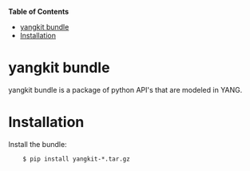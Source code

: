 **Table of Contents**

- [yangkit bundle](#yangkit-bundle)
- [Installation](#installation)

# yangkit bundle

yangkit bundle is a package of python API's that are modeled in YANG.

# Installation

Install the bundle:
```
    $ pip install yangkit-*.tar.gz
```

